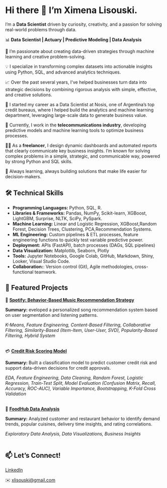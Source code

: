 # Hi there 👋 I’m Ximena Lisouski.

I’m a **Data Scientist** driven by curiosity, creativity, and a passion for solving real-world problems through data.

📊 **Data Scientist | Actuary | Predictive Modeling | Data Analysis**

🎯 I’m passionate about creating data-driven strategies through machine learning and creative problem-solving.

💡 I specialize in transforming complex datasets into actionable insights using Python, SQL, and advanced analytics techniques.

📈 Over the past several years, I've helped businesses turn data into strategic decisions by combining rigorous analysis with simple, effective, and creative solutions.

🏢 I started my career as a Data Scientist at Nosis, one of Argentina’s top credit bureaus, where I helped build the analytics and machine learning department, leveraging large-scale data to generate business value.

📡 Currently, I work in the **telecommunications industry**, developing predictive models and machine learning tools to optimize business processes. 

👩‍💻 As a **freelancer**, I design dynamic dashboards and automated reports that clearly communicate key business insights. I’m known for solving complex problems in a simple, strategic, and communicable way, powered by strong Python and SQL skills.

🚀 Always learning, always building solutions that make life easier for decision-makers.


## 🛠️ Technical Skills

* **Programming Languages:** Python, SQL, R.
* **Libraries & Frameworks:** Pandas, NumPy, Scikit-learn, XGBoost, LightGBM, Surprise, NLTK, SciPy, PySpark.
* **Machine Learning:** Linear and Logistic Regression, XGBoost,Random Forest, Decision Trees, Clustering, PCA,Recommendation Systems.
* **ML Engineering:** Custom pipelines & ETL processes, feature engineering functions to quickly test variable predictive power.
* **Deployment:** APIs (FastAPI), batch processes (DAGs, SQL pipelines)
* **Data Visualization:** Matplotlib, Seaborn, Plotly
* **Tools:** Jupyter Notebooks, Google Colab, GitHub, Markdown, Shiny, Looker, Visual Studio Code.
* **Collaboration:**: Version control (Git), Agile methodologies, cross-functional teamwork.

## 📂 Featured Projects

🎵 [**Spotify: Behavior-Based Music Recommendation Strategy**](https://github.com/xlisouski/Project_DC/tree/main/Spotify_SongRecommendations)

**Summary:** eveloped a personalized song recommendation system based on user segmentation and listening patterns.
  
*K-Means, Feature Engineering, Content-Based Filtering, Collaborative Filtering, Similarity-Based (Item-Item, User-User, SVD), Popularity-Based Filtering, Hybrid System*
<br><br/>

💳 [**Credit Risk Scoring Model**](https://github.com/xlisouski/Proyectos_DS/blob/main/Desafio_Telecom)

**Summary:** Built a classification model to predict customer credit risk and support data-driven decisions for credit approvals.

*EDA, Feature Engineering, Data Cleaning, Random Forest, Logistic Regression, Train-Test Split, Model Evaluation (Confusion Matrix, Recall, Accuracy, ROC-AUC), Variable Importance, Bootstrapping, K-Fold Cross Validation*
<br><br/>

🍟 [**FoodHub Data Analysis**](https://github.com/xlisouski/Project_DC/tree/main/FoodHub_DataAnalysis)

**Summary:** Analyzed customer and restaurant behavior to identify demand trends, popular cuisines, delivery time insights, and rating correlations.

*Exploratory Data Analysis, Data Visualizations, Business Insights*
<br><br/>

## 📫 Let’s Connect!

[LinkedIn](https://www.linkedin.com/in/ximena-lisouski-31b38189/)

✉️ xlisouski@gmail.com
